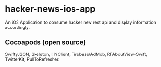 # hacker-news-ios-app
An iOS Application to consume hacker new rest api and display information accordingly.



## Cocoapods (open source)
SwiftyJSON, Skeleton, HNClient, Firebase/AdMob, RFAboutView-Swift, TwitterKit, PullToRefresher.
